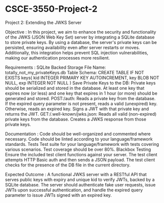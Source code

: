 # CSCE-3550-Project-2
Project 2: Extending the JWKS Server

Objective : 
In this project, we aim to enhance the security and functionality of the JWKS (JSON Web Key Set) server by integrating a SQLite database to store private keys. By using a database, the server's private keys can be persisted, ensuring availability even after server restarts or moves. Additionally, this integration helps prevent SQL injection vulnerabilities, making our authentication processes more resilient.

Requirements : 
SQLite Backed Storage
File Name: totally_not_my_privateKeys.db
Table Schema:
CREATE TABLE IF NOT EXISTS keys(
    kid INTEGER PRIMARY KEY AUTOINCREMENT,
    key BLOB NOT NULL,
    exp INTEGER NOT NULL
)
Save Private Keys to the DB:
Private keys should be serialized and stored in the database.
At least one key that expires now (or less) and one key that expires in 1 hour (or more) should be generated and stored.
POST:/auth:
Reads a private key from the database.
If the expired query parameter is not present, reads a valid (unexpired) key. Otherwise, reads an expired key.
Signs a JWT with that private key and returns the JWT.
GET:/.well-known/jwks.json:
Reads all valid (non-expired) private keys from the database.
Creates a JWKS response from those private keys.


Documentation : 
Code should be well-organized and commented where necessary.
Code should be linted according to your language/framework standards.
Tests
Test suite for your language/framework with tests covering various scenarios.
Test coverage should be over 80%.
Blackbox Testing
Ensure the included test client functions against your server.
The test client attempts HTTP Basic auth and then sends a JSON payload.
The test client checks for the presence of the DB file in the current directory.


Expected Outcome : 
A functional JWKS server with a RESTful API that serves public keys with expiry and unique kid to verify JWTs, backed by a SQLite database.
The server should authenticate fake user requests, issue JWTs upon successful authentication, and handle the expired query parameter to issue JWTs signed with an expired key.
